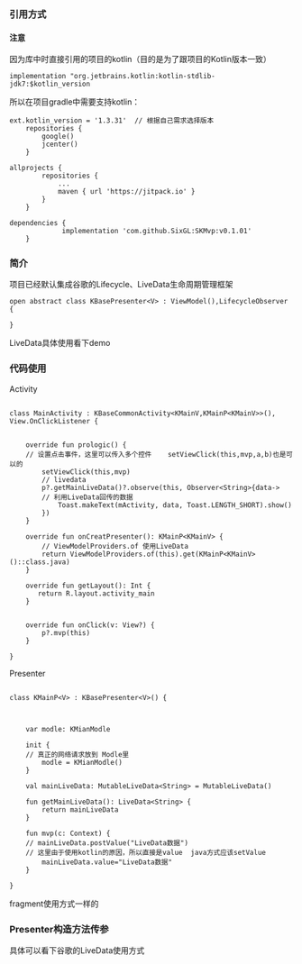 ### 引用方式
#### 注意
因为库中时直接引用的项目的kotlin（目的是为了跟项目的Kotlin版本一致）
```
implementation "org.jetbrains.kotlin:kotlin-stdlib-jdk7:$kotlin_version
```
所以在项目gradle中需要支持kotlin：
```
ext.kotlin_version = '1.3.31'  // 根据自己需求选择版本
    repositories {
        google()
        jcenter()
    }
```

```
allprojects {
		repositories {
			...
			maven { url 'https://jitpack.io' }
		}
	}
``` 
```
dependencies {
	         implementation 'com.github.SixGL:SKMvp:v0.1.01'
	}
```
### 简介
项目已经默认集成谷歌的Lifecycle、LiveData生命周期管理框架
```
open abstract class KBasePresenter<V> : ViewModel(),LifecycleObserver {

}
```
LiveData具体使用看下demo

### 代码使用
Activity
```

class MainActivity : KBaseCommonActivity<KMainV,KMainP<KMainV>>(), View.OnClickListener {


    override fun prologic() {
    // 设置点击事件，这里可以传入多个控件    setViewClick(this,mvp,a,b)也是可以的
        setViewClick(this,mvp)
        // livedata
        p?.getMainLiveData()?.observe(this, Observer<String>{data->
        // 利用LiveData回传的数据
            Toast.makeText(mActivity, data, Toast.LENGTH_SHORT).show()
        })
    }

    override fun onCreatPresenter(): KMainP<KMainV> {
        // ViewModelProviders.of 使用LiveData
        return ViewModelProviders.of(this).get(KMainP<KMainV>()::class.java)
    }

    override fun getLayout(): Int {
       return R.layout.activity_main
    }


    override fun onClick(v: View?) {
        p?.mvp(this)
    }

}
```
Presenter
```

class KMainP<V> : KBasePresenter<V>() {



    var modle: KMianModle

    init {
    // 真正的网络请求放到 Modle里
        modle = KMianModle()
    }

    val mainLiveData: MutableLiveData<String> = MutableLiveData()

    fun getMainLiveData(): LiveData<String> {
        return mainLiveData
    }

    fun mvp(c: Context) {
    // mainLiveData.postValue("LiveData数据")
    // 这里由于使用kotlin的原因，所以直接是value  java方式应该setValue
        mainLiveData.value="LiveData数据"
    }

}
```
fragment使用方式一样的

### Presenter构造方法传参
具体可以看下谷歌的LiveData使用方式

